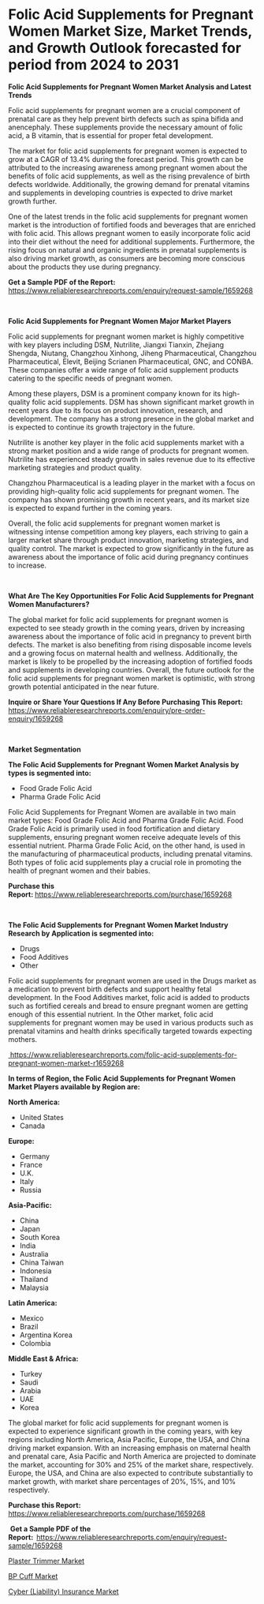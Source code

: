 <p><h1>Folic Acid Supplements for Pregnant Women Market Size, Market Trends, and Growth Outlook forecasted for period from 2024 to 2031</h1></p><p><strong>Folic Acid Supplements for Pregnant Women Market Analysis and Latest Trends</strong></p>
<p><p>Folic acid supplements for pregnant women are a crucial component of prenatal care as they help prevent birth defects such as spina bifida and anencephaly. These supplements provide the necessary amount of folic acid, a B vitamin, that is essential for proper fetal development.</p><p>The market for folic acid supplements for pregnant women is expected to grow at a CAGR of 13.4% during the forecast period. This growth can be attributed to the increasing awareness among pregnant women about the benefits of folic acid supplements, as well as the rising prevalence of birth defects worldwide. Additionally, the growing demand for prenatal vitamins and supplements in developing countries is expected to drive market growth further.</p><p>One of the latest trends in the folic acid supplements for pregnant women market is the introduction of fortified foods and beverages that are enriched with folic acid. This allows pregnant women to easily incorporate folic acid into their diet without the need for additional supplements. Furthermore, the rising focus on natural and organic ingredients in prenatal supplements is also driving market growth, as consumers are becoming more conscious about the products they use during pregnancy.</p></p>
<p><strong>Get a Sample PDF of the Report:&nbsp;</strong> <a href="https://www.reliableresearchreports.com/enquiry/request-sample/1659268">https://www.reliableresearchreports.com/enquiry/request-sample/1659268</a></p>
<p>&nbsp;</p>
<p><strong>Folic Acid Supplements for Pregnant Women Major Market Players</strong></p>
<p><p>Folic acid supplements for pregnant women market is highly competitive with key players including DSM, Nutrilite, Jiangxi Tianxin, Zhejiang Shengda, Niutang, Changzhou Xinhong, Jiheng Pharmaceutical, Changzhou Pharmaceutical, Elevit, Beijing Scrianen Pharmaceutical, GNC, and CONBA. These companies offer a wide range of folic acid supplement products catering to the specific needs of pregnant women.</p><p>Among these players, DSM is a prominent company known for its high-quality folic acid supplements. DSM has shown significant market growth in recent years due to its focus on product innovation, research, and development. The company has a strong presence in the global market and is expected to continue its growth trajectory in the future.</p><p>Nutrilite is another key player in the folic acid supplements market with a strong market position and a wide range of products for pregnant women. Nutrilite has experienced steady growth in sales revenue due to its effective marketing strategies and product quality.</p><p>Changzhou Pharmaceutical is a leading player in the market with a focus on providing high-quality folic acid supplements for pregnant women. The company has shown promising growth in recent years, and its market size is expected to expand further in the coming years.</p><p>Overall, the folic acid supplements for pregnant women market is witnessing intense competition among key players, each striving to gain a larger market share through product innovation, marketing strategies, and quality control. The market is expected to grow significantly in the future as awareness about the importance of folic acid during pregnancy continues to increase.</p></p>
<p>&nbsp;</p>
<p><strong>What Are The Key Opportunities For Folic Acid Supplements for Pregnant Women Manufacturers?</strong></p>
<p><p>The global market for folic acid supplements for pregnant women is expected to see steady growth in the coming years, driven by increasing awareness about the importance of folic acid in pregnancy to prevent birth defects. The market is also benefiting from rising disposable income levels and a growing focus on maternal health and wellness. Additionally, the market is likely to be propelled by the increasing adoption of fortified foods and supplements in developing countries. Overall, the future outlook for the folic acid supplements for pregnant women market is optimistic, with strong growth potential anticipated in the near future.</p></p>
<p><strong>Inquire or Share Your Questions If Any Before Purchasing This Report:</strong> <a href="https://www.reliableresearchreports.com/enquiry/pre-order-enquiry/1659268">https://www.reliableresearchreports.com/enquiry/pre-order-enquiry/1659268</a></p>
<p>&nbsp;</p>
<p><strong>Market Segmentation</strong></p>
<p><strong>The Folic Acid Supplements for Pregnant Women Market Analysis by types is segmented into:</strong></p>
<p><ul><li>Food Grade Folic Acid</li><li>Pharma Grade Folic Acid</li></ul></p>
<p><p>Folic Acid Supplements for Pregnant Women are available in two main market types: Food Grade Folic Acid and Pharma Grade Folic Acid. Food Grade Folic Acid is primarily used in food fortification and dietary supplements, ensuring pregnant women receive adequate levels of this essential nutrient. Pharma Grade Folic Acid, on the other hand, is used in the manufacturing of pharmaceutical products, including prenatal vitamins. Both types of folic acid supplements play a crucial role in promoting the health of pregnant women and their babies.</p></p>
<p><strong>Purchase this Report:&nbsp;</strong><a href="https://www.reliableresearchreports.com/purchase/1659268">https://www.reliableresearchreports.com/purchase/1659268</a></p>
<p>&nbsp;</p>
<p><strong>The Folic Acid Supplements for Pregnant Women Market Industry Research by Application is segmented into:</strong></p>
<p><ul><li>Drugs</li><li>Food Additives</li><li>Other</li></ul></p>
<p><p>Folic acid supplements for pregnant women are used in the Drugs market as a medication to prevent birth defects and support healthy fetal development. In the Food Additives market, folic acid is added to products such as fortified cereals and bread to ensure pregnant women are getting enough of this essential nutrient. In the Other market, folic acid supplements for pregnant women may be used in various products such as prenatal vitamins and health drinks specifically targeted towards expecting mothers.</p></p>
<p><a href="https://www.reliableresearchreports.com/folic-acid-supplements-for-pregnant-women-market-r1659268">&nbsp;https://www.reliableresearchreports.com/folic-acid-supplements-for-pregnant-women-market-r1659268</a></p>
<p><strong>In terms of Region, the Folic Acid Supplements for Pregnant Women Market Players available by Region are:</strong></p>
<p>
    <p> <strong> North America: </strong>
        <ul>
            <li>United States</li>
            <li>Canada</li>
        </ul>
        </p> 
    <p> <strong> Europe: </strong>
        <ul>
            <li>Germany</li>
            <li>France</li>
            <li>U.K.</li>
            <li>Italy</li>
            <li>Russia</li>
        </ul>
        </p> 
    <p> <strong> Asia-Pacific: </strong>
        <ul>
            <li>China</li>
            <li>Japan</li>
            <li>South Korea</li>
            <li>India</li>
            <li>Australia</li>
            <li>China Taiwan</li>
            <li>Indonesia</li>
            <li>Thailand</li>
            <li>Malaysia</li>
        </ul>
        </p> 
    <p> <strong> Latin America: </strong>
        <ul>
            <li>Mexico</li>
            <li>Brazil</li>
            <li>Argentina Korea</li>
            <li>Colombia</li>
        </ul>
        </p> 
    <p> <strong> Middle East & Africa: </strong>
        <ul>
            <li>Turkey</li>
            <li>Saudi</li>
            <li>Arabia</li>
            <li>UAE</li>
            <li>Korea</li>
        </ul>
    </p>
    </p>
<p><p>The global market for folic acid supplements for pregnant women is expected to experience significant growth in the coming years, with key regions including North America, Asia Pacific, Europe, the USA, and China driving market expansion. With an increasing emphasis on maternal health and prenatal care, Asia Pacific and North America are projected to dominate the market, accounting for 30% and 25% of the market share, respectively. Europe, the USA, and China are also expected to contribute substantially to market growth, with market share percentages of 20%, 15%, and 10% respectively.</p></p>
<p><strong>Purchase this Report: </strong><a href="https://www.reliableresearchreports.com/purchase/1659268">https://www.reliableresearchreports.com/purchase/1659268</a></p>
<p>&nbsp;<strong>Get a Sample PDF of the Report:&nbsp;&nbsp;</strong><a href="https://www.reliableresearchreports.com/enquiry/request-sample/1659268">https://www.reliableresearchreports.com/enquiry/request-sample/1659268</a></p>
<p><strong></strong></p>
<p><p><a href="https://view.publitas.com/reportprime-1/plaster-trimmer-market-outlook-industry-overview-and-forecast-2024-to-2031/">Plaster Trimmer Market</a></p><p><a href="https://view.publitas.com/reportprime-1/bp-cuff-market-insights-into-market-cagr-market-trends-and-growth-strategies/">BP Cuff Market</a></p><p><a href="https://medium.com/@henrysullivan626/cyber-liability-insurance-market-competitive-analysis-market-trends-and-forecast-to-2031-4f42e8b6baaa">Cyber (Liability) Insurance Market</a></p></p>
